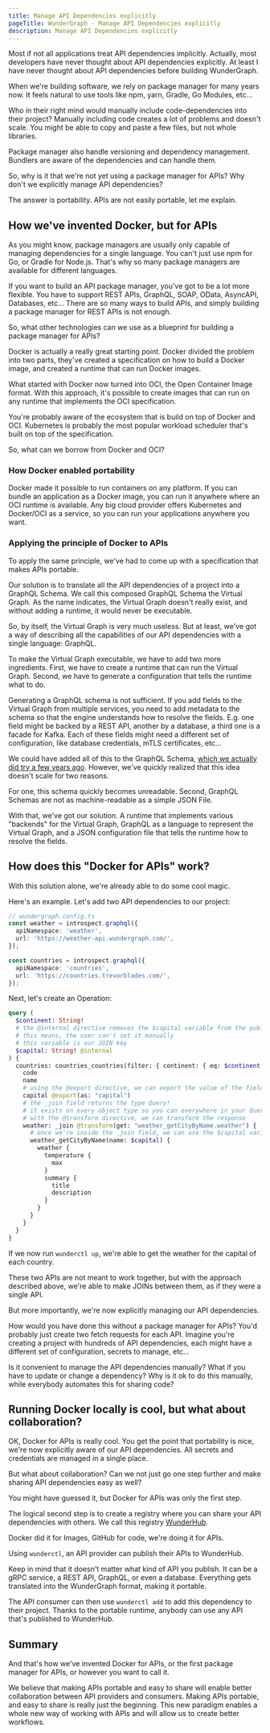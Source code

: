 ```yaml
---
title: Manage API Dependencies explicitly
pageTitle: WunderGraph - Manage API Dependencies explicitly
description: Manage API Dependencies explicitly
---
```


Most if not all applications treat API dependencies implicitly.
Actually, most developers have never thought about API dependencies explicitly.
At least I have never thought about API dependencies before building WunderGraph.

When we're building software, we rely on package manager for many years now.
It feels natural to use tools like npm, yarn, Gradle, Go Modules, etc...

Who in their right mind would manually include code-dependencies into their project?
Manually including code creates a lot of problems and doesn't scale.
You might be able to copy and paste a few files,
but not whole libraries.

Package manager also handle versioning and dependency management.
Bundlers are aware of the dependencies and can handle them.

So, why is it that we're not yet using a package manager for APIs?
Why don't we explicitly manage API dependencies?

The answer is portability.
APIs are not easily portable, let me explain.

## How we've invented Docker, but for APIs

As you might know, package managers are usually only capable of managing dependencies for a single language.
You can't just use npm for Go, or Gradle for Node.js.
That's why so many package managers are available for different languages.

If you want to build an API package manager,
you've got to be a lot more flexible.
You have to support REST APIs, GraphQL, SOAP, OData, AsyncAPI, Databases, etc...
There are so many ways to build APIs,
and simply building a package manager for REST APIs is not enough.

So, what other technologies can we use as a blueprint for building a package manager for APIs?

Docker is actually a really great starting point.
Docker divided the problem into two parts,
they've created a specification on how to build a Docker image,
and created a runtime that can run Docker images.

What started with Docker now turned into OCI, the Open Container Image format.
With this approach, it's possible to create images that can run on any runtime that implements the OCI specification.

You're probably aware of the ecosystem that is build on top of Docker and OCI.
Kubernetes is probably the most popular workload scheduler that's built on top of the specification.

So, what can we borrow from Docker and OCI?

### How Docker enabled portability

Docker made it possible to run containers on any platform.
If you can bundle an application as a Docker image,
you can run it anywhere where an OCI runtime is available.
Any big cloud provider offers Kubernetes and Docker/OCI as a service,
so you can run your applications anywhere you want.

### Applying the principle of Docker to APIs

To apply the same principle,
we've had to come up with a specification that makes APIs portable.

Our solution is to translate all the API dependencies of a project into a GraphQL Schema.
We call this composed GraphQL Schema the Virtual Graph.
As the name indicates, the Virtual Graph doesn't really exist,
and without adding a runtime, it would never be executable.

So, by itself, the Virtual Graph is very much useless.
But at least, we've got a way of describing all the capabilities of our API dependencies with a single language: GraphQL.

To make the Virtual Graph executable,
we have to add two more ingredients.
First, we have to create a runtime that can run the Virtual Graph.
Second, we have to generate a configuration that tells the runtime what to do.

Generating a GraphQL schema is not sufficient.
If you add fields to the Virtual Graph from multiple services,
you need to add metadata to the schema so that the engine understands how to resolve the fields.
E.g. one field might be backed by a REST API, another by a database,
a third one is a facade for Kafka.
Each of these fields might need a different set of configuration,
like database credentials, mTLS certificates, etc...

We could have added all of this to the GraphQL Schema,
[which we actually did try a few years ago](https://github.com/jensneuse/graphql-gateway/blob/master/schema.graphql).
However, we've quickly realized that this idea doesn't scale for two reasons.

For one, this schema quickly becomes unreadable.
Second, GraphQL Schemas are not as machine-readable as a simple JSON File.

With that, we've got our solution.
A runtime that implements various "backends" for the Virtual Graph,
GraphQL as a language to represent the Virtual Graph,
and a JSON configuration file that tells the runtime how to resolve the fields.

## How does this "Docker for APIs" work?

With this solution alone,
we're already able to do some cool magic.

Here's an example. Let's add two API dependencies to our project:

```typescript
// wundergraph.config.ts
const weather = introspect.graphql({
  apiNamespace: 'weather',
  url: 'https://weather-api.wundergraph.com/',
});

const countries = introspect.graphql({
  apiNamespace: 'countries',
  url: 'https://countries.trevorblades.com/',
});
```

Next, let's create an Operation:

```graphql
query (
  $continent: String!
  # the @internal directive removes the $capital variable from the public API
  # this means, the user can't set it manually
  # this variable is our JOIN key
  $capital: String! @internal
) {
  countries: countries_countries(filter: { continent: { eq: $continent } }) {
    code
    name
    # using the @export directive, we can export the value of the field `capital` into the JOIN key ($capital)
    capital @export(as: "capital")
    # the _join field returns the type Query!
    # it exists on every object type so you can everywhere in your Query documents
    # with the @transform directive, we can transform the response
    weather: _join @transform(get: "weather_getCityByName.weather") {
      # once we're inside the _join field, we can use the $capital variable to join the weather API
      weather_getCityByName(name: $capital) {
        weather {
          temperature {
            max
          }
          summary {
            title
            description
          }
        }
      }
    }
  }
}
```

If we now run `wunderctl up`,
we're able to get the weather for the capital of each country.

These two APIs are not meant to work together,
but with the approach described above,
we're able to make JOINs between them,
as if they were a single API.

But more importantly,
we're now explicitly managing our API dependencies.

How would you have done this without a package manager for APIs?
You'd probably just create two fetch requests for each API.
Imagine you're creating a project with hundreds of API dependencies,
each might have a different set of configuration,
secrets to manage, etc...

Is it convenient to manage the API dependencies manually?
What if you have to update or change a dependency?
Why is it ok to do this manually, while everybody automates this for sharing code?

## Running Docker locally is cool, but what about collaboration?

OK, Docker for APIs is really cool.
You get the point that portability is nice,
we're now explicitly aware of our API dependencies.
All secrets and credentials are managed in a single place.

But what about collaboration? Can we not just go one step further and make sharing API dependencies easy as well?

You might have guessed it,
but Docker for APIs was only the first step.

The logical second step is to create a registry where you can share your API dependencies with others.
We call this registry [WunderHub](https://hub.wundergraph.com/).

Docker did it for Images,
GitHub for code,
we're doing it for APIs.

Using `wunderctl`, an API provider can publish their APIs to WunderHub.

Keep in mind that it doesn't matter what kind of API you publish.
It can be a gRPC service, a REST API, GraphQL, or even a database.
Everything gets translated into the WunderGraph format, making it portable.

The API consumer can then use `wunderctl add` to add this dependency to their project.
Thanks to the portable runtime,
anybody can use any API that's published to WunderHub.

## Summary

And that's how we've invented Docker for APIs,
or the first package manager for APIs,
or however you want to call it.

We believe that making APIs portable and easy to share will enable better collaboration between API providers and consumers.
Making APIs portable, and easy to share is really just the beginning.
This new paradigm enables a whole new way of working with APIs and will allow us to create better workflows.
